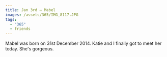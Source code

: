 ```yaml
---
title: Jan 3rd — Mabel
images: /assets/365/IMG_8117.JPG
tags:
  - "365"
  - friends
---
```

Mabel was born on 31st December 2014. Katie and I finally got to meet her today. She's gorgeous. 